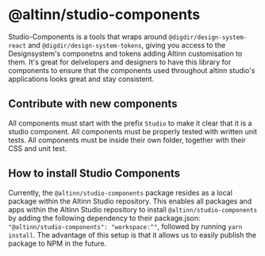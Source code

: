 # @altinn/studio-components

Studio-Components is a tools that wraps around `@digdir/design-system-react` and `@digdir/design-system-tokens`, giving you access to the Designsystem's componetns and tokens adding Altinn customisation to them. It's great for delvelopers and designers to have this library for components to ensure that the components used throughout altinn studio's applications looks great and stay consistent.

## Contribute with new components

All components must start with the prefix `Studio` to make it clear that it is a studio component.
All components must be properly tested with written unit tests.
All components must be inside their own folder, together with their CSS and unit test.

## How to install Studio Components

Currently, the `@altinn/studio-components` package resides as a local package within the Altinn Studio repository. This enables all packages and apps within the Altinn Studio repository to install `@altinn/studio-components` by adding the following dependency to their package.json: `"@altinn/studio-components": "workspace:^"`, followed by running `yarn install`. The advantage of this setup is that it allows us to easily publish the package to NPM in the future.
